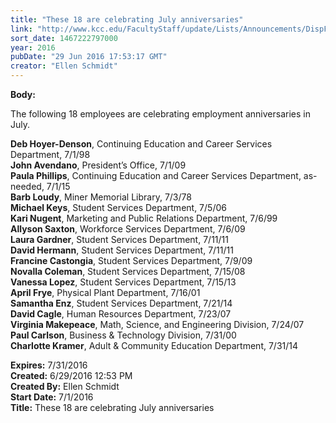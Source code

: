 ```yaml
---
title: "These 18 are celebrating July anniversaries"
link: "http://www.kcc.edu/FacultyStaff/update/Lists/Announcements/DispForm.aspx?ID=2240"
sort_date: 1467222797000
year: 2016
pubDate: "29 Jun 2016 17:53:17 GMT"
creator: "Ellen Schmidt"
---
```


<div><b>Body:</b> <div class="ExternalClass7645AF563BA648908CD524C5FC1C246C"><p>​The following 18 employees are celebrating employment anniversaries in July.</p>
<p><strong>Deb Hoyer-Denson</strong>, Continuing Education and Career Services Department, 7/1/98<br /><strong>John Avendano</strong>, President’s Office, 7/1/09<br /><strong>Paula Phillips</strong>, Continuing Education and Career Services Department, as-needed, 7/1/15<br /><strong>Barb Loudy</strong>, Miner Memorial Library, 7/3/78<br /><strong>Michael Keys</strong>, Student Services Department, 7/5/06<br /><strong>Kari Nugent</strong>, Marketing and Public Relations Department, 7/6/99<br /><strong>Allyson Saxton</strong>, Workforce Services Department, 7/6/09<br /><strong>Laura Gardner</strong>, Student Services Department, 7/11/11<br /><strong>David Hermann</strong>, Student Services Department, 7/11/11<br /><strong>Francine Castongia</strong>, Student Services Department, 7/9/09<br /><strong>Novalla Coleman</strong>, Student Services Department, 7/15/08<br /><strong>Vanessa Lopez</strong>, Student Services Department, 7/15/13<br /><strong>April Frye</strong>, Physical Plant Department, 7/16/01<br /><strong>Samantha Enz</strong>, Student Services Department, 7/21/14<br /><strong>David Cagle</strong>, Human Resources Department, 7/23/07<br /><strong>Virginia Makepeace</strong>, Math, Science, and Engineering Division, 7/24/07<br /><strong>Paul Carlson</strong>, Business &amp; Technology Division, 7/31/00<br /><strong>Charlotte Kramer</strong>, Adult &amp; Community Education Department, 7/31/14<br /></p></div></div>
<div><b>Expires:</b> 7/31/2016</div>
<div><b>Created:</b> 6/29/2016 12:53 PM</div>
<div><b>Created By:</b> Ellen Schmidt</div>
<div><b>Start Date:</b> 7/1/2016</div>
<div><b>Title:</b> These 18 are celebrating July anniversaries</div>
